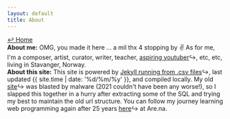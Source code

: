 ```yaml
---
layout: default
title: About
---
```

<a href="../">↩ Home</a>  
<b>About me:</b> OMG, you made it here ... a mil thx 4 stopping by ✌️ As for me, I'm a composer, artist, curator, writer, teacher, [aspiring youtuber](https://www.youtube.com/user/coryarcangel)↪, etc, etc, living in Stavanger, Norway.  
<b>About this site:</b> This site is powered by [Jekyll running from .csv files](https://github.com/coryarcangel/coryarcangel.com-2021)↪, last updated {{ site.time | date: '%d/%m/%y' }}, and compiled locally. My old [site](https://conifer.rhizome.org/cory_arcangel/coryarcangelcom/20211205113448/https://coryarcangel.com/)↪ was blasted by malware (2021 couldn't have been any worse!), so I slapped this together in a hurry after extracting some of the SQL and trying my best to maintain the old url structure. You can follow my journey learning web programming again after 25 years [here](https://www.are.na/cory-arcangel/web-programming-swlfeldb7o)↪ at Are.na️. 
